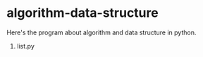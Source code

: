 # algorithm-data-structure
Here's the program about algorithm and data structure in python.

1. list.py
